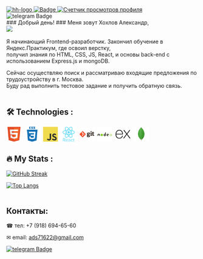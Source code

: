 <a href="https://krasnodar.hh.ru/applicant/resumes/edit/position?resume=97a08946ff0bd32e9e0039ed1f736d49783148" target="_blank">
  <img src="https://hhru.github.io/api/logos/min-hh-red.png" alt="hh-logo" height="30"/> 
</a>
<a href="https://movies-hohlov.nomoredomains.rocks" target="_blank">
  <img src="https://img.shields.io/badge/-Ссылка на портфолио-blue?style=flat&logo" alt="Badge" height="30"/>
  <img src="https://komarev.com/ghpvc/?username=Aleksandr-Hohlov&style=flat&color=blue" alt="Счетчик просмотров профиля" height="30"/>
</a>

<div id="badges">
  <img src="https://img.shields.io/badge/logo=telegram&logoColor=white" alt="telegram Badge"/>

</div>
### Добрый день!
### Меня зовут Хохлов Александр,
<br>
<img src="https://media.giphy.com/media/M9gbBd9nbDrOTu1Mqx/giphy.gif" width="100"/>

Я начинающий Frontend-разработчик. Закончил обучение в Яндекс.Практикум, где освоил верстку,<br>
получил знания по HTML, CSS, JS, React, и основы back-end с использованием Express.js и mongoDB.<br>

Сейчас осуществляю поиск и рассматриваю входящие предложения по трудоустройству в г. Москва.<br>
Буду рад выполнить тестовое задание и получить обратную связь.
<br><br>

## :hammer_and_wrench: Technologies :

<div>
  <img src="https://github.com/devicons/devicon/blob/master/icons/html5/html5-original.svg" title="HTML5" alt="HTML" width="40" height="40"/>&nbsp;
  <img src="https://github.com/devicons/devicon/blob/master/icons/css3/css3-plain-wordmark.svg"  title="CSS3" alt="CSS" width="40" height="40"/>&nbsp;
  <img src="https://github.com/devicons/devicon/blob/master/icons/javascript/javascript-original.svg" title="JavaScript" alt="JavaScript" width="40" height="40"/>&nbsp;
  <img src="https://github.com/devicons/devicon/blob/master/icons/react/react-original-wordmark.svg" title="React" alt="React" width="40" height="40"/>&nbsp;
  <img src="https://github.com/devicons/devicon/blob/master/icons/git/git-original-wordmark.svg" title="Git" alt="Git" width="40" height="40"/>&nbsp;
  <img src="https://github.com/devicons/devicon/blob/master/icons/nodejs/nodejs-original-wordmark.svg" title="NodeJS" alt="NodeJS" width="40" height="40"/>&nbsp;
  <img src="https://github.com/devicons/devicon/blob/master/icons/express/express-original.svg" title="express" alt="express" width="40" height="40"/>&nbsp;
  <img src="https://github.com/devicons/devicon/blob/master/icons/mongodb/mongodb-original.svg" title="mongodb" alt="mongodb" width="40" height="40"/>&nbsp;
</div>

## :fire: My Stats :

[![GitHub Streak](http://github-readme-streak-stats.herokuapp.com?user=Aleksandr-Hohlov&theme=dark&background=000000)](https://git.io/streak-stats)

[![Top Langs](https://github-readme-stats.vercel.app/api/top-langs/?username=Aleksandr-Hohlov&layout=compact&theme=vision-friendly-dark)](https://github.com/anuraghazra/github-readme-stats)
<br><br>

## Контакты:
&#9742; тел: +7 (918) 694-65-60

&#9993; email: ads71622@gmail.com

<a href="t.me/@Alexsandr71522" target="_blank">
  <img src="https://img.shields.io/badge/@Alexsandr71522-white?style=badge&logo=telegram&logoColor=blue" alt="telegram Badge"/> 
</a>
